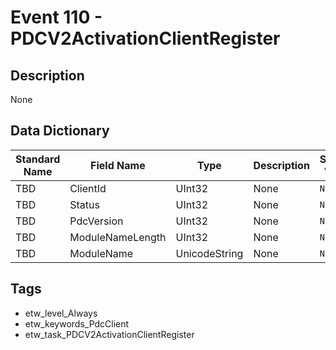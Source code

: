 # Event 110 - PDCV2ActivationClientRegister

## Description
None

## Data Dictionary
|Standard Name|Field Name|Type|Description|Sample Value|
|---|---|---|---|---|
|TBD|ClientId|UInt32|None|`None`|
|TBD|Status|UInt32|None|`None`|
|TBD|PdcVersion|UInt32|None|`None`|
|TBD|ModuleNameLength|UInt32|None|`None`|
|TBD|ModuleName|UnicodeString|None|`None`|

## Tags
* etw_level_Always
* etw_keywords_PdcClient
* etw_task_PDCV2ActivationClientRegister